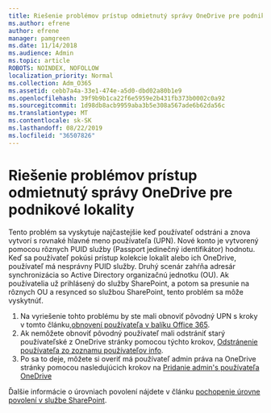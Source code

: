 ```yaml
---
title: Riešenie problémov prístup odmietnutý správy OneDrive pre podnikové lokality
ms.author: efrene
author: efrene
manager: pamgreen
ms.date: 11/14/2018
ms.audience: Admin
ms.topic: article
ROBOTS: NOINDEX, NOFOLLOW
localization_priority: Normal
ms.collection: Adm_O365
ms.assetid: cebb7a4a-33e1-474e-a5d0-dbd02a80b1e9
ms.openlocfilehash: 39f9b9b1ca22f6e5959e2b431fb373b0002c0a92
ms.sourcegitcommit: 1d98db8acb9959aba3b5e308a567ade6b62da56c
ms.translationtype: MT
ms.contentlocale: sk-SK
ms.lasthandoff: 08/22/2019
ms.locfileid: "36507826"
---
```

# <a name="troubleshooting-access-denied-messages-to-onedrive-for-business-sites"></a>Riešenie problémov prístup odmietnutý správy OneDrive pre podnikové lokality

Tento problém sa vyskytuje najčastejšie keď používateľ odstráni a znova vytvorí s rovnaké hlavné meno používateľa (UPN). Nové konto je vytvorený pomocou rôznych PUID služby (Passport jedinečný identifikátor) hodnotu. Keď sa používateľ pokúsi prístup kolekcie lokalít alebo ich OneDrive, používateľ má nesprávny PUID služby. Druhý scenár zahŕňa adresár synchronizácia so Active Directory organizačnú jednotku (OU). Ak používatelia už prihlásený do služby SharePoint, a potom sa presunie na rôznych OU a resynced so službou SharePoint, tento problém sa môže vyskytnúť.

1. Na vyriešenie tohto problému by ste mali obnoviť pôvodný UPN s kroky v tomto článku,[obnovení používateľa v balíku Office 365](https://docs.microsoft.com/office365/admin/add-users/restore-user?view=o365-worldwide).
2. Ak nemôžete obnoviť pôvodný používateľ mali odstrániť starý používateľské z OneDrive stránky pomocou týchto krokov, [Odstránenie používateľa zo zoznamu používateľov info](). 
3. Po sa to deje, môžete si overiť má používateľ admin práva na OneDrive stránky pomocou nasledujúcich krokov na [Pridanie admin's používateľa OneDrive](https://docs.microsoft.com/sharepoint/manage-user-profiles?redirectSourcePath=%252fen-us%252farticle%252fmanage-user-profiles-in-the-sharepoint-admin-center-494bec9c-6654-41f0-920f-f7f937ea9723#add-and-remove-admins-for-a-users-onedrive)

Ďalšie informácie o úrovniach povolení nájdete v článku [pochopenie úrovne povolení v službe SharePoint](https://docs.microsoft.com/sharepoint/understanding-permission-levels).
